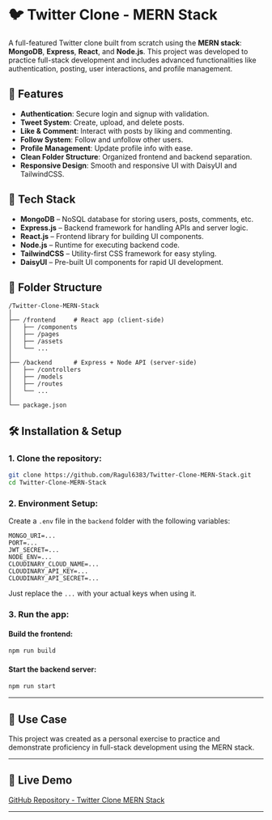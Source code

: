 # 🐦 Twitter Clone - MERN Stack

A full-featured Twitter clone built from scratch using the **MERN stack**: **MongoDB**, **Express**, **React**, and **Node.js**. This project was developed to practice full-stack development and includes advanced functionalities like authentication, posting, user interactions, and profile management. 

## 🌟 Features

- **Authentication**: Secure login and signup with validation.
- **Tweet System**: Create, upload, and delete posts.
- **Like & Comment**: Interact with posts by liking and commenting.
- **Follow System**: Follow and unfollow other users.
- **Profile Management**: Update profile info with ease.
- **Clean Folder Structure**: Organized frontend and backend separation.
- **Responsive Design**: Smooth and responsive UI with DaisyUI and TailwindCSS.

## 🚀 Tech Stack

- **MongoDB** – NoSQL database for storing users, posts, comments, etc.
- **Express.js** – Backend framework for handling APIs and server logic.
- **React.js** – Frontend library for building UI components.
- **Node.js** – Runtime for executing backend code.
- **TailwindCSS** – Utility-first CSS framework for easy styling.
- **DaisyUI** – Pre-built UI components for rapid UI development.

## 📂 Folder Structure

```
/Twitter-Clone-MERN-Stack
│
├── /frontend     # React app (client-side)
│   ├── /components
│   ├── /pages
│   ├── /assets
│   └── ...
│
├── /backend      # Express + Node API (server-side)
│   ├── /controllers
│   ├── /models
│   ├── /routes
│   └── ...
│
└── package.json
```

## 🛠️ Installation & Setup

### 1. Clone the repository:
```bash
git clone https://github.com/Ragul6383/Twitter-Clone-MERN-Stack.git
cd Twitter-Clone-MERN-Stack
```

### 2. Environment Setup:

Create a `.env` file in the `backend` folder with the following variables:

```env
MONGO_URI=...
PORT=...
JWT_SECRET=...
NODE_ENV=...
CLOUDINARY_CLOUD_NAME=...
CLOUDINARY_API_KEY=...
CLOUDINARY_API_SECRET=...
```

Just replace the `...` with your actual keys when using it.


### 3. Run the app:

#### Build the frontend:
```bash
npm run build
```

#### Start the backend server:
```bash
npm run start
```

---

## 🎯 Use Case

This project was created as a personal exercise to practice and demonstrate proficiency in full-stack development using the MERN stack.

---

## 🔗 Live Demo

[GitHub Repository - Twitter Clone MERN Stack](https://twitter-clone-mern-stack.onrender.com)

---

